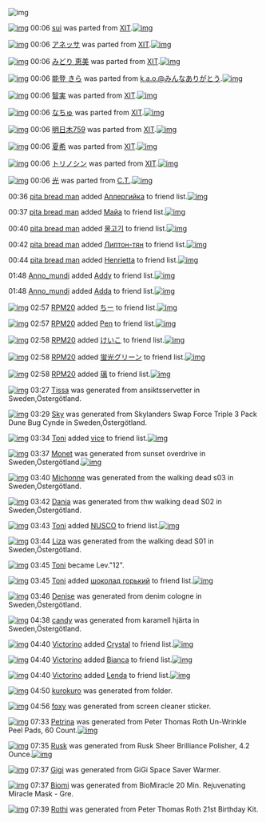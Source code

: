 ![img](http://gdrive-cdn.herokuapp.com/537b65a5bc09f0000721dda7/512px-barcode.png)

[![img](http://www.deviantsart.com/1ieumg1.png)](http://www.barcodekanojo.com/kanojo/1458630/sui) 00:06 [sui](http://www.barcodekanojo.com/kanojo/1458630/sui) was parted from [XIT](http://www.barcodekanojo.com/kanojo/1458630/sui).[![img](http://www.deviantsart.com/815jg6.jpeg)](http://www.barcodekanojo.com/user/209348/XIT) 

[![img](http://www.deviantsart.com/1ib2auc.png)](http://www.barcodekanojo.com/kanojo/1788523/%E3%82%A2%E3%83%8D%E3%83%83%E3%82%B5) 00:06 [アネッサ](http://www.barcodekanojo.com/kanojo/1788523/%E3%82%A2%E3%83%8D%E3%83%83%E3%82%B5) was parted from [XIT](http://www.barcodekanojo.com/kanojo/1788523/%E3%82%A2%E3%83%8D%E3%83%83%E3%82%B5).[![img](http://www.deviantsart.com/815jg6.jpeg)](http://www.barcodekanojo.com/user/209348/XIT) 

[![img](http://www.deviantsart.com/2grtecn.png)](http://www.barcodekanojo.com/kanojo/2290859/%E3%81%BF%E3%81%A9%E3%82%8A%20%E6%81%B5%E7%BE%8E) 00:06 [みどり 恵美](http://www.barcodekanojo.com/kanojo/2290859/%E3%81%BF%E3%81%A9%E3%82%8A%20%E6%81%B5%E7%BE%8E) was parted from [XIT](http://www.barcodekanojo.com/kanojo/2290859/%E3%81%BF%E3%81%A9%E3%82%8A%20%E6%81%B5%E7%BE%8E).[![img](http://www.deviantsart.com/815jg6.jpeg)](http://www.barcodekanojo.com/user/209348/XIT) 

[![img](http://www.deviantsart.com/1bjcoq3.png)](http://www.barcodekanojo.com/kanojo/61674/%E8%83%BD%E7%99%BB%20%E3%81%8D%E3%82%89) 00:06 [能登 きら](http://www.barcodekanojo.com/kanojo/61674/%E8%83%BD%E7%99%BB%20%E3%81%8D%E3%82%89) was parted from [k.a.o.@みんなありがとう](http://www.barcodekanojo.com/kanojo/61674/%E8%83%BD%E7%99%BB%20%E3%81%8D%E3%82%89).[![img](http://www.deviantsart.com/1ne7497.jpeg)](http://www.barcodekanojo.com/user/30944/k.a.o.%40%E3%81%BF%E3%82%93%E3%81%AA%E3%81%82%E3%82%8A%E3%81%8C%E3%81%A8%E3%81%86) 

[![img](http://www.deviantsart.com/1q1g1au.png)](http://www.barcodekanojo.com/kanojo/2398817/%E6%99%BA%E5%AE%9F) 00:06 [智実](http://www.barcodekanojo.com/kanojo/2398817/%E6%99%BA%E5%AE%9F) was parted from [XIT](http://www.barcodekanojo.com/kanojo/2398817/%E6%99%BA%E5%AE%9F).[![img](http://www.deviantsart.com/815jg6.jpeg)](http://www.barcodekanojo.com/user/209348/XIT) 

[![img](http://www.deviantsart.com/2dfe96c.png)](http://www.barcodekanojo.com/kanojo/2173578/%E3%81%AA%E3%81%A1%E3%82%85) 00:06 [なちゅ](http://www.barcodekanojo.com/kanojo/2173578/%E3%81%AA%E3%81%A1%E3%82%85) was parted from [XIT](http://www.barcodekanojo.com/kanojo/2173578/%E3%81%AA%E3%81%A1%E3%82%85).[![img](http://www.deviantsart.com/815jg6.jpeg)](http://www.barcodekanojo.com/user/209348/XIT) 

[![img](http://www.deviantsart.com/1qb3rbr.png)](http://www.barcodekanojo.com/kanojo/393080/%E6%98%8E%E6%97%A5%E6%9C%A8759) 00:06 [明日木759](http://www.barcodekanojo.com/kanojo/393080/%E6%98%8E%E6%97%A5%E6%9C%A8759) was parted from [XIT](http://www.barcodekanojo.com/kanojo/393080/%E6%98%8E%E6%97%A5%E6%9C%A8759).[![img](http://www.deviantsart.com/815jg6.jpeg)](http://www.barcodekanojo.com/user/209348/XIT) 

[![img](http://www.deviantsart.com/1g6nnms.png)](http://www.barcodekanojo.com/kanojo/418553/%E5%A4%8F%E5%B8%8C) 00:06 [夏希](http://www.barcodekanojo.com/kanojo/418553/%E5%A4%8F%E5%B8%8C) was parted from [XIT](http://www.barcodekanojo.com/kanojo/418553/%E5%A4%8F%E5%B8%8C).[![img](http://www.deviantsart.com/815jg6.jpeg)](http://www.barcodekanojo.com/user/209348/XIT) 

[![img](http://www.deviantsart.com/eptrk7.png)](http://www.barcodekanojo.com/kanojo/1450494/%E3%83%88%E3%83%AA%E3%83%8E%E3%82%B7%E3%83%B3) 00:06 [トリノシン](http://www.barcodekanojo.com/kanojo/1450494/%E3%83%88%E3%83%AA%E3%83%8E%E3%82%B7%E3%83%B3) was parted from [XIT](http://www.barcodekanojo.com/kanojo/1450494/%E3%83%88%E3%83%AA%E3%83%8E%E3%82%B7%E3%83%B3).[![img](http://www.deviantsart.com/815jg6.jpeg)](http://www.barcodekanojo.com/user/209348/XIT) 

[![img](http://www.deviantsart.com/30uojcj.png)](http://www.barcodekanojo.com/kanojo/2550591/%E5%85%89) 00:06 [光](http://www.barcodekanojo.com/kanojo/2550591/%E5%85%89) was parted from [C.T.](http://www.barcodekanojo.com/kanojo/2550591/%E5%85%89).[![img](http://www.deviantsart.com/fhrc6a.jpeg)](http://www.barcodekanojo.com/user/272165/C.T.) 

00:36 [pita bread man](http://www.barcodekanojo.com/user/500254/pita%20bread%20man) added [Аллергийка](http://www.barcodekanojo.com/kanojo/2681675/%D0%90%D0%BB%D0%BB%D0%B5%D1%80%D0%B3%D0%B8%D0%B9%D0%BA%D0%B0) to friend list.[![img](http://www.deviantsart.com/17rbnrp.png)](http://www.barcodekanojo.com/kanojo/2681675/%D0%90%D0%BB%D0%BB%D0%B5%D1%80%D0%B3%D0%B8%D0%B9%D0%BA%D0%B0) 

00:37 [pita bread man](http://www.barcodekanojo.com/user/500254/pita%20bread%20man) added [Майа](http://www.barcodekanojo.com/kanojo/2620358/%D0%9C%D0%B0%D0%B9%D0%B0) to friend list.[![img](http://www.deviantsart.com/3sdh7j4.png)](http://www.barcodekanojo.com/kanojo/2620358/%D0%9C%D0%B0%D0%B9%D0%B0) 

00:40 [pita bread man](http://www.barcodekanojo.com/user/500254/pita%20bread%20man) added [물고기](http://www.barcodekanojo.com/kanojo/1537429/%EB%AC%BC%EA%B3%A0%EA%B8%B0) to friend list.[![img](http://www.deviantsart.com/23t627u.png)](http://www.barcodekanojo.com/kanojo/1537429/%EB%AC%BC%EA%B3%A0%EA%B8%B0) 

00:42 [pita bread man](http://www.barcodekanojo.com/user/500254/pita%20bread%20man) added [Липтон-тян](http://www.barcodekanojo.com/kanojo/2844075/%D0%9B%D0%B8%D0%BF%D1%82%D0%BE%D0%BD-%D1%82%D1%8F%D0%BD) to friend list.[![img](http://www.deviantsart.com/2ldlu4t.png)](http://www.barcodekanojo.com/kanojo/2844075/%D0%9B%D0%B8%D0%BF%D1%82%D0%BE%D0%BD-%D1%82%D1%8F%D0%BD) 

00:44 [pita bread man](http://www.barcodekanojo.com/user/500254/pita%20bread%20man) added [Henrietta](http://www.barcodekanojo.com/kanojo/2629154/Henrietta) to friend list.[![img](http://www.deviantsart.com/1s492u3.png)](http://www.barcodekanojo.com/kanojo/2629154/Henrietta) 

01:48 [Anno_mundi](http://www.barcodekanojo.com/user/500255/Anno_mundi) added [Addy](http://www.barcodekanojo.com/kanojo/2654615/Addy) to friend list.[![img](http://www.deviantsart.com/2p7adrr.png)](http://www.barcodekanojo.com/kanojo/2654615/Addy) 

01:48 [Anno_mundi](http://www.barcodekanojo.com/user/500255/Anno_mundi) added [Adda](http://www.barcodekanojo.com/kanojo/2534868/Adda) to friend list.[![img](http://www.deviantsart.com/11gnovc.png)](http://www.barcodekanojo.com/kanojo/2534868/Adda) 

[![img](http://www.deviantsart.com/1m0o1ih.jpeg)](http://www.barcodekanojo.com/user/397515/RPM20) 02:57 [RPM20](http://www.barcodekanojo.com/user/397515/RPM20) added [ちー](http://www.barcodekanojo.com/kanojo/202868/%E3%81%A1%E3%83%BC) to friend list.[![img](http://www.deviantsart.com/21f62m.png)](http://www.barcodekanojo.com/kanojo/202868/%E3%81%A1%E3%83%BC) 

[![img](http://www.deviantsart.com/1m0o1ih.jpeg)](http://www.barcodekanojo.com/user/397515/RPM20) 02:57 [RPM20](http://www.barcodekanojo.com/user/397515/RPM20) added [Pen](http://www.barcodekanojo.com/kanojo/2378509/Pen) to friend list.[![img](http://www.deviantsart.com/15in0bs.png)](http://www.barcodekanojo.com/kanojo/2378509/Pen) 

[![img](http://www.deviantsart.com/1m0o1ih.jpeg)](http://www.barcodekanojo.com/user/397515/RPM20) 02:58 [RPM20](http://www.barcodekanojo.com/user/397515/RPM20) added [けいこ](http://www.barcodekanojo.com/kanojo/201959/%E3%81%91%E3%81%84%E3%81%93) to friend list.[![img](http://www.deviantsart.com/2v0kqj1.png)](http://www.barcodekanojo.com/kanojo/201959/%E3%81%91%E3%81%84%E3%81%93) 

[![img](http://www.deviantsart.com/1m0o1ih.jpeg)](http://www.barcodekanojo.com/user/397515/RPM20) 02:58 [RPM20](http://www.barcodekanojo.com/user/397515/RPM20) added [蛍光グリーン](http://www.barcodekanojo.com/kanojo/17893/%E8%9B%8D%E5%85%89%E3%82%B0%E3%83%AA%E3%83%BC%E3%83%B3) to friend list.[![img](http://www.deviantsart.com/uf8jvn.png)](http://www.barcodekanojo.com/kanojo/17893/%E8%9B%8D%E5%85%89%E3%82%B0%E3%83%AA%E3%83%BC%E3%83%B3) 

[![img](http://www.deviantsart.com/1m0o1ih.jpeg)](http://www.barcodekanojo.com/user/397515/RPM20) 02:58 [RPM20](http://www.barcodekanojo.com/user/397515/RPM20) added [璃](http://www.barcodekanojo.com/kanojo/212244/%E7%92%83) to friend list.[![img](http://www.deviantsart.com/3mah718.png)](http://www.barcodekanojo.com/kanojo/212244/%E7%92%83) 

[![img](http://www.deviantsart.com/1mdk0ni.png)](http://www.barcodekanojo.com/kanojo/3192862/Tissa) 03:27 [Tissa](http://www.barcodekanojo.com/kanojo/3192862/Tissa) was generated from ansiktsservetter in Sweden,Östergötland.

[![img](http://www.deviantsart.com/17n0shu.png)](http://www.barcodekanojo.com/kanojo/3192863/Sky) 03:29 [Sky](http://www.barcodekanojo.com/kanojo/3192863/Sky) was generated from Skylanders Swap Force Triple 3 Pack Dune Bug Cynde in Sweden,Östergötland.

[![img](http://www.deviantsart.com/1ppujvq.jpeg)](http://www.barcodekanojo.com/user/259677/Toni) 03:34 [Toni](http://www.barcodekanojo.com/user/259677/Toni) added [vice](http://www.barcodekanojo.com/kanojo/2513887/vice) to friend list.[![img](http://www.deviantsart.com/274e04r.png)](http://www.barcodekanojo.com/kanojo/2513887/vice) 

[![img](http://www.deviantsart.com/1n1g2tb.png)](http://www.barcodekanojo.com/kanojo/3192864/Monet) 03:37 [Monet](http://www.barcodekanojo.com/kanojo/3192864/Monet) was generated from sunset overdrive in Sweden,Östergötland.[![img](http://www.deviantsart.com/3br1tvj.jpeg)](http://www.barcodekanojo.com/product_images/barcode/6018394/1424457427/sunset%20overdrive.jpg) 

[![img](http://www.deviantsart.com/11g0ba2.png)](http://www.barcodekanojo.com/kanojo/3192865/Michonne) 03:40 [Michonne](http://www.barcodekanojo.com/kanojo/3192865/Michonne) was generated from the walking dead s03 in Sweden,Östergötland.

[![img](http://www.deviantsart.com/2ppb0m.png)](http://www.barcodekanojo.com/kanojo/3192866/Dania) 03:42 [Dania](http://www.barcodekanojo.com/kanojo/3192866/Dania) was generated from thw walking dead S02 in Sweden,Östergötland.

[![img](http://www.deviantsart.com/1ppujvq.jpeg)](http://www.barcodekanojo.com/user/259677/Toni) 03:43 [Toni](http://www.barcodekanojo.com/user/259677/Toni) added [NUSCO](http://www.barcodekanojo.com/kanojo/3061466/NUSCO) to friend list.[![img](http://www.deviantsart.com/2u41901.png)](http://www.barcodekanojo.com/kanojo/3061466/NUSCO) 

[![img](http://www.deviantsart.com/3oe4a1d.png)](http://www.barcodekanojo.com/kanojo/3192867/Liza) 03:44 [Liza](http://www.barcodekanojo.com/kanojo/3192867/Liza) was generated from the walking dead S01 in Sweden,Östergötland.

[![img](http://www.deviantsart.com/1ppujvq.jpeg)](http://www.barcodekanojo.com/user/259677/Toni) 03:45 [Toni](http://www.barcodekanojo.com/user/259677/Toni) became Lev."12".

[![img](http://www.deviantsart.com/1ppujvq.jpeg)](http://www.barcodekanojo.com/user/259677/Toni) 03:45 [Toni](http://www.barcodekanojo.com/user/259677/Toni) added [шоколад горький](http://www.barcodekanojo.com/kanojo/2650195/%D1%88%D0%BE%D0%BA%D0%BE%D0%BB%D0%B0%D0%B4%20%D0%B3%D0%BE%D1%80%D1%8C%D0%BA%D0%B8%D0%B9) to friend list.[![img](http://www.deviantsart.com/1ne7epb.png)](http://www.barcodekanojo.com/kanojo/2650195/%D1%88%D0%BE%D0%BA%D0%BE%D0%BB%D0%B0%D0%B4%20%D0%B3%D0%BE%D1%80%D1%8C%D0%BA%D0%B8%D0%B9) 

[![img](http://www.deviantsart.com/3mhmqft.png)](http://www.barcodekanojo.com/kanojo/3192868/Denise) 03:46 [Denise](http://www.barcodekanojo.com/kanojo/3192868/Denise) was generated from denim cologne in Sweden,Östergötland.

[![img](http://www.deviantsart.com/2qut6ll.png)](http://www.barcodekanojo.com/kanojo/3192869/candy) 04:38 [candy](http://www.barcodekanojo.com/kanojo/3192869/candy) was generated from karamell hjärta in Sweden,Östergötland.

[![img](http://www.deviantsart.com/1euf4qq.jpeg)](http://www.barcodekanojo.com/user/500256/Victorino) 04:40 [Victorino](http://www.barcodekanojo.com/user/500256/Victorino) added [Crystal](http://www.barcodekanojo.com/kanojo/3109243/Crystal) to friend list.[![img](http://www.deviantsart.com/jg9r5v.png)](http://www.barcodekanojo.com/kanojo/3109243/Crystal) 

[![img](http://www.deviantsart.com/1euf4qq.jpeg)](http://www.barcodekanojo.com/user/500256/Victorino) 04:40 [Victorino](http://www.barcodekanojo.com/user/500256/Victorino) added [Bianca](http://www.barcodekanojo.com/kanojo/2620005/Bianca) to friend list.[![img](http://www.deviantsart.com/3lpmraa.png)](http://www.barcodekanojo.com/kanojo/2620005/Bianca) 

[![img](http://www.deviantsart.com/1euf4qq.jpeg)](http://www.barcodekanojo.com/user/500256/Victorino) 04:40 [Victorino](http://www.barcodekanojo.com/user/500256/Victorino) added [Lenda](http://www.barcodekanojo.com/kanojo/2544626/Lenda) to friend list.[![img](http://www.deviantsart.com/ebe9e4.png)](http://www.barcodekanojo.com/kanojo/2544626/Lenda) 

[![img](http://www.deviantsart.com/2tcktq8.png)](http://www.barcodekanojo.com/kanojo/3192870/kurokuro) 04:50 [kurokuro](http://www.barcodekanojo.com/kanojo/3192870/kurokuro) was generated from folder.

[![img](http://www.deviantsart.com/2shnmek.png)](http://www.barcodekanojo.com/kanojo/3192871/foxy) 04:56 [foxy](http://www.barcodekanojo.com/kanojo/3192871/foxy) was generated from screen cleaner sticker.

[![img](http://www.deviantsart.com/3ua4jlv.png)](http://www.barcodekanojo.com/kanojo/3192872/Petrina) 07:33 [Petrina](http://www.barcodekanojo.com/kanojo/3192872/Petrina) was generated from Peter Thomas Roth Un-Wrinkle Peel Pads, 60 Count.[![img](http://www.deviantsart.com/2qdpnja.jpeg)](http://www.barcodekanojo.com/product_images/barcode/6018407/1424471581/50x50xPeter,P20Thomas,P20Roth,P20Un-Wrinkle,P20Peel,P20Pads,P2C,P2060,P20Count.jpg,qw=88,ah=88.pagespeed.ic.LN80FiDJkS.jpg) 

[![img](http://www.deviantsart.com/1sg8aln.png)](http://www.barcodekanojo.com/kanojo/3192873/Rusk) 07:35 [Rusk](http://www.barcodekanojo.com/kanojo/3192873/Rusk) was generated from Rusk Sheer Brilliance Polisher, 4.2 Ounce.[![img](http://www.deviantsart.com/2lk7n2r.jpeg)](http://www.barcodekanojo.com/product_images/barcode/6018408/1424471650/50x50xRusk,P20Sheer,P20Brilliance,P20Polisher,P2C,P204.2,P20Ounce.jpg,qw=88,ah=88.pagespeed.ic.L8TOJxgUmK.jpg) 

[![img](http://www.deviantsart.com/chgjh0.png)](http://www.barcodekanojo.com/kanojo/3192874/Gigi) 07:37 [Gigi](http://www.barcodekanojo.com/kanojo/3192874/Gigi) was generated from GiGi Space Saver Warmer.

[![img](http://www.deviantsart.com/153p1t2.png)](http://www.barcodekanojo.com/kanojo/3192875/Biomi) 07:37 [Biomi](http://www.barcodekanojo.com/kanojo/3192875/Biomi) was generated from BioMiracle 20 Min. Rejuvenating Miracle Mask - Gre.

[![img](http://www.deviantsart.com/31b4dl6.png)](http://www.barcodekanojo.com/kanojo/3192876/Rothi) 07:39 [Rothi](http://www.barcodekanojo.com/kanojo/3192876/Rothi) was generated from Peter Thomas Roth 21st Birthday Kit.

